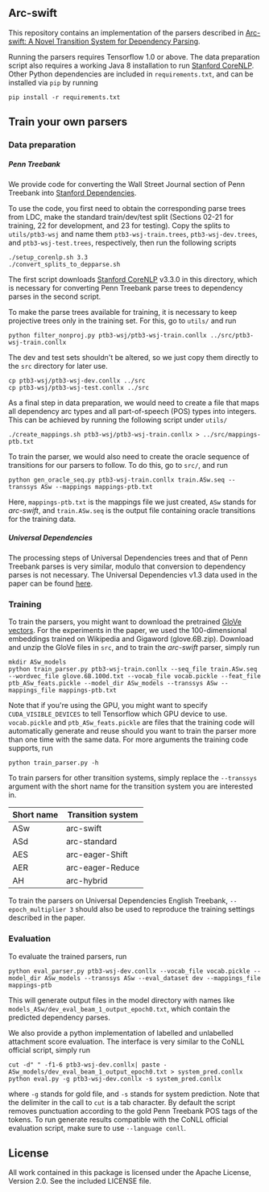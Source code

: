 ## Arc-swift
This repository contains an implementation of the parsers described in [Arc-swift: A Novel Transition System for Dependency Parsing](https://nlp.stanford.edu/pubs/qi2017arcswift.pdf).

Running the parsers requires Tensorflow 1.0 or above. The data preparation script also requires a working Java 8 installation to run [Stanford CoreNLP](https://stanfordnlp.github.io/CoreNLP/index.html). Other Python dependencies are included in `requirements.txt`, and can be installed via `pip` by running

```
pip install -r requirements.txt
```

## Train your own parsers
### Data preparation

##### Penn Treebank

We provide code for converting the Wall Street Journal section of Penn Treebank into [Stanford Dependencies](https://nlp.stanford.edu/software/stanford-dependencies.shtml).

To use the code, you first need to obtain the corresponding parse trees from LDC, make the standard train/dev/test split (Sections 02-21 for training, 22 for development, and 23 for testing). Copy the splits to `utils/ptb3-wsj` and name them `ptb3-wsj-train.trees`, `ptb3-wsj-dev.trees`, and `ptb3-wsj-test.trees`, respectively, then run the following scripts

```
./setup_corenlp.sh 3.3
./convert_splits_to_depparse.sh
```

The first script downloads [Stanford CoreNLP](https://stanfordnlp.github.io/CoreNLP/index.html) v3.3.0 in this directory, which is necessary for converting Penn Treebank parse trees to dependency parses in the second script.

To make the parse trees available for training, it is necessary to keep projective trees only in the training set. For this, go to `utils/` and run

```
python filter_nonproj.py ptb3-wsj/ptb3-wsj-train.conllx ../src/ptb3-wsj-train.conllx
```

The dev and test sets shouldn't be altered, so we just copy them directly to the `src` directory for later use.

```
cp ptb3-wsj/ptb3-wsj-dev.conllx ../src
cp ptb3-wsj/ptb3-wsj-test.conllx ../src
```

As a final step in data preparation, we would need to create a file that maps all dependency arc types and all part-of-speech (POS) types into integers. This can be achieved by running the following script under `utils/`

```
./create_mappings.sh ptb3-wsj/ptb3-wsj-train.conllx > ../src/mappings-ptb.txt
```

To train the parser, we would also need to create the oracle sequence of transitions for our parsers to follow. To do this, go to `src/`, and run

```
python gen_oracle_seq.py ptb3-wsj-train.conllx train.ASw.seq --transsys ASw --mappings mappings-ptb.txt
```

Here, `mappings-ptb.txt` is the mappings file we just created, `ASw` stands for _arc-swift_, and `train.ASw.seq` is the output file containing oracle transitions for the training data.

##### Universal Dependencies

The processing steps of Universal Dependencies trees and that of Penn Treebank parses is very similar, modulo that conversion to dependency parses is not necessary. The Universal Dependencies v1.3 data used in the paper can be found [here](http://universaldependencies.org/#download).

### Training

To train the parsers, you might want to download the pretrained [GloVe vectors](https://nlp.stanford.edu/projects/glove/). For the experiments in the paper, we used the 100-dimensional embeddings trained on Wikipedia and Gigaword (glove.6B.zip). Download and unzip the GloVe files in `src`, and to train the _arc-swift_ parser, simply run

```
mkdir ASw_models
python train_parser.py ptb3-wsj-train.conllx --seq_file train.ASw.seq --wordvec_file glove.6B.100d.txt --vocab_file vocab.pickle --feat_file ptb_ASw_feats.pickle --model_dir ASw_models --transsys ASw --mappings_file mappings-ptb.txt
```

Note that if you're using the GPU, you might want to specify `CUDA_VISIBLE_DEVICES` to tell Tensorflow which GPU device to use. `vocab.pickle` and `ptb_ASw_feats.pickle` are files that the training code will automatically generate and reuse should you want to train the parser more than one time with the same data. For more arguments the training code supports, run

```
python train_parser.py -h
```

To train parsers for other transition systems, simply replace the `--transsys` argument with the short name for the transition system you are interested in.

|Short name |Transition system |
|-----------|------------------|
|ASw        | arc-swift        |
|ASd        | arc-standard     |
|AES        | arc-eager-Shift  |
|AER        | arc-eager-Reduce |
|AH         | arc-hybrid       |

To train the parsers on Universal Dependencies English Treebank, `--epoch_multiplier 3` should also be used to reproduce the training settings described in the paper.

### Evaluation

To evaluate the trained parsers, run

```
python eval_parser.py ptb3-wsj-dev.conllx --vocab_file vocab.pickle --model_dir ASw_models --transsys ASw --eval_dataset dev --mappings_file mappings-ptb
```

This will generate output files in the model directory with names like `models_ASw/dev_eval_beam_1_output_epoch0.txt`, which contain the predicted dependency parses.

We also provide a python implementation of labelled and unlabelled attachment score evaluation. The interface is very similar to the CoNLL official script, simply run

```
cut -d"	" -f1-6 ptb3-wsj-dev.conllx| paste - ASw_models/dev_eval_beam_1_output_epoch0.txt > system_pred.conllx
python eval.py -g ptb3-wsj-dev.conllx -s system_pred.conllx
```
where `-g` stands for gold file, and `-s` stands for system prediction. Note that the delimiter in the call to `cut` is a tab character. By default the script removes punctuation according to the gold Penn Treebank POS tags of the tokens. To run generate results compatible with the CoNLL official evaluation script, make sure to use `--language conll`.

## License

All work contained in this package is licensed under the Apache License, Version 2.0. See the included LICENSE file.
